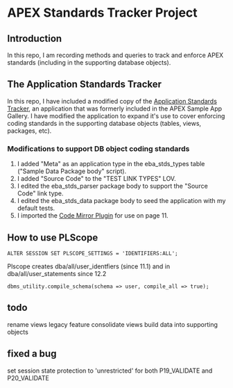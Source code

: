 # APEX Standards Tracker Project

## Introduction

In this repo, I am recording methods and queries to track and enforce APEX standards (including in the supporting database objects).

## The Application Standards Tracker

In this repo, I have included a modified copy of the [Application Standards Tracker](apex/f128.sql), an application that was formerly included in the APEX Sample App Gallery. I have modified the application to expand it's use to cover enforcing coding standards in the supporting database objects (tables, views, packages, etc).

### Modifications to support DB object coding standards

1. I added "Meta" as an application type in the eba_stds_types table ("Sample Data Package body" script).
2. I added "Source Code" to the "TEST LINK TYPES" LOV.
3. I edited the eba_stds_parser package body to support the "Source Code" link type.
4. I edited the eba_stds_data package body to seed the application with my default tests.
5. I imported the [Code Mirror Plugin](https://github.com/mgoricki/apex-plugin-code-editor) for use on page 11.


## How to use PLScope
```
ALTER SESSION SET PLSCOPE_SETTINGS = 'IDENTIFIERS:ALL';
```
Plscope creates dba/all/user_identfiers (since 11.1) and in dba/all/user_statements since 12.2
```
dbms_utility.compile_schema(schema => user, compile_all => true);
```

## todo
rename views
legacy feature
consolidate views
build data into supporting objects

## fixed a bug
set session state protection to 'unrestricted' for both P19_VALIDATE and P20_VALIDATE